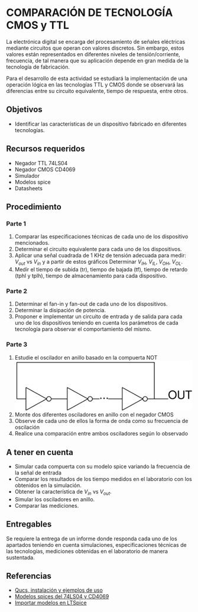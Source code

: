 # COMPARACIÓN DE TECNOLOGÍA CMOS y TTL

La electrónica digital se encarga del procesamiento de señales eléctricas
mediante circuitos que operan con valores discretos. Sin embargo, estos valores
están representados en diferentes niveles de tensión/corriente, frecuencia, de tal
manera que su aplicación depende en gran medida de la tecnología de fabricación.

Para el desarrollo de esta actividad se estudiará la implementación de una operación
lógica en las tecnologías TTL y CMOS donde se observará las diferencias entre 
su circuito equivalente, tiempo de respuesta, entre otros.


## Objetivos

* Identificar las características de un dispositivo fabricado en diferentes tecnologías.

## Recursos requeridos

* Negador TTL 74LS04
* Negador CMOS CD4069
* Simulador
* Modelos spice
* Datasheets

## Procedimiento

### Parte 1

1. Comparar las especificaciones técnicas de cada uno de los dispositivo mencionados.
2. Determinar el circuito equivalente para cada uno de los dispositivos.
3. Aplicar una señal cuadrada de 1 KHz de tensión adecuada para medir: $V_{out}$ vs $V_{in}$ y a partir de estos gráficos Determinar
   $V_{IH}$, $V_{IL}$, $V_{OH}$, $V_{OL}$.
4. Medir el tiempo de subida (tr), tiempo de bajada (tf), tiempo de retardo (tphl y tplh), tiempo de almacenamiento para cada dispositivo.

### Parte 2

1. Determinar el fan-in y fan-out de cada uno de los dispositivos.
2. Determinar la disipación de potencia.
3. Proponer e implementar un circuito de entrada y de salida para cada uno de los dispositivos teniendo en cuenta los parámetros de cada tecnología para observar el comportamiento del mismo.

### Parte 3

1. Estudie el oscilador en anillo basado en la compuerta NOT
![ring-osc](./ring-osc.svg)
2. Monte dos diferentes osciladores en anillo con el negador CMOS
3. Observe de cada uno de ellos la forma de onda como su frecuencia de oscilación
4. Realice una comparación entre ambos osciladores según lo observado

## A tener en cuenta


* Simular cada compuerta con su modelo spice variando la frecuencia de la señal de entrada
* Comparar los resultados de los tiempo medidos en el laboratorio con los obtenidos en la simulación.
* Obtener la característica de $V_{in}$ vs $V_{out}$.
* Simular los osciladores en anillo.
* Comparar las mediciones.

## Entregables

Se requiere la entrega de un informe donde responda cada uno de los apartados teniendo en cuenta simulaciones, especificaciones técnicas de las tecnologías, mediciones obtenidas en el laboratorio de manera sustentada.

## Referencias

* [Qucs, instalación y ejemplos de uso](https://github.com/johnnycubides/qucs-tutorial-examples)
* [Modelos spices del 74LS04 y CD4069](./spice/)
* [Importar modelos en LTSpice](./spice/LTSpice.md)
